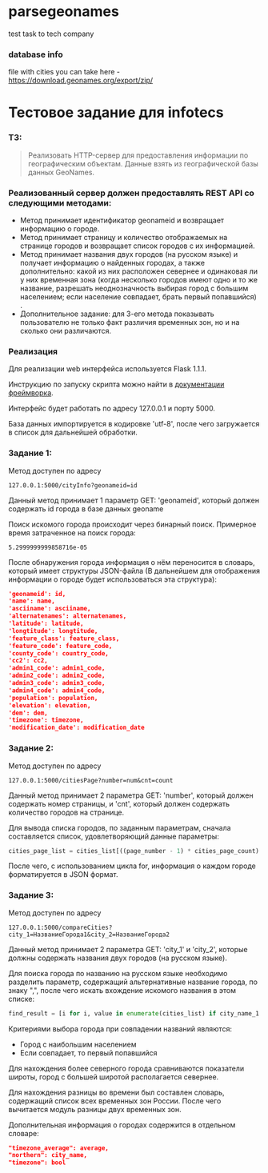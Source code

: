 # parsegeonames
test task to tech company
### database info
file with cities you can take here - https://download.geonames.org/export/zip/

# Тестовое задание для infotecs

### ТЗ:

>Реализовать HTTP-сервер для предоставления информации по географическим объектам.
>Данные взять из географической базы данных GeoNames.

### Реализованный сервер должен предоставлять REST API со следующими методами:

 - Метод принимает идентификатор geonameid и возвращает информацию о городе.
 - Метод принимает страницу и количество отображаемых на странице городов и возвращает список городов с их информацией. 
 - Метод принимает названия двух городов (на русском языке) и получает информацию о найденных городах, а также дополнительно: какой из них расположен севернее и одинаковая ли у них временная зона (когда несколько городов имеют одно и то же название, разрешать неоднозначность выбирая город с большим населением; если население совпадает, брать первый попавшийся) .
 - Дополнительное задание: для 3-его метода показывать пользователю не только факт различия временных зон, но и на сколько они различаются.



### Реализация

Для реализации web интерфейса используется Flask 1.1.1.

Инструкцию по запуску скрипта можно найти в [документации фреймворка](https://flask.palletsprojects.com/en/1.1.x/quickstart/).

Интерфейс будет работать по адресу 127.0.0.1 и порту 5000.



База данных импортируется в кодировке 'utf-8', после чего загружается в список для дальнейшей обработки.

### Задание 1:

Метод доступен по адресу 

```web-idl
127.0.0.1:5000/cityInfo?geonameid=id
```

Данный метод принимает 1 параметр GET: 'geonameid', который должен содержать id города в базе данных geoname

Поиск искомого города происходит через бинарный поиск. Примерное время затраченное на поиск города:

```
5.2999999999858716e-05
```

После обнаружения города информация о нём переносится в словарь, который имеет структуры JSON-файла (В дальнейшем для отображения информации о городе будет использоваться эта структура):

```json
'geonameid': id,
'name': name,
'asciiname': asciiname, 
'alternatenames': alternatenames,
'latitude': latitude, 
'longtitude': longtitude,
'feature_class': feature_class, 
'feature_code': feature_code,
'county_code': country_code, 
'cc2': cc2,
'admin1_code': admin1_code, 
'admin2_code': admin2_code,
'admin3_code': admin3_code, 
'admin4_code': admin4_code,
'population': population, 
'elevation': elevation,
'dem': dem, 
'timezone': timezone,
'modification_date': modification_date
```



### Задание 2:

Метод доступен по адресу 

```web-idl
127.0.0.1:5000/citiesPage?number=num&cnt=count
```

Данный метод принимает 2 параметра GET: 'number', который должен содержать номер страницы, и 'cnt', который должен содержать количество городов на странице.

Для вывода списка городов, по заданным параметрам, сначала составляется список, удовлетворяющий данные параметры:

```python
cities_page_list = cities_list[((page_number - 1) * cities_page_count):(page_number * cities_page_count)]
```

После чего, с использованием цикла for, информация о каждом городе форматируется в JSON формат.



### Задание 3:

Метод доступен по адресу 

```web-idl
127.0.0.1:5000/compareCities?city_1=НазваниеГорода1&city_2=НазваниеГорода2
```

Данный метод принимает 2 параметра GET: 'city_1' и 'city_2', которые должны содержать названия двух городов (на русском языке).

Для поиска города по названию на русском языке необходимо разделить параметр, содержащий альтернативные название города, по знаку ",", после чего искать вхождение искомого названия в этом списке:

```python
find_result = [i for i, value in enumerate(cities_list) if city_name_1 in value[3].split(',')]
```

Критериями выбора города при совпадении названий являются:

* Город с наибольшим населением
* Если совпадает, то первый попавшийся

Для нахождения более северного города сравниваются показатели широты, город с большей широтой располагается севернее.

Для нахождения разницы во времени был составлен словарь, содержащий список всех временных зон России. После чего вычитается модуль разницы двух временных зон.

Дополнительная информация о городах содержится в отдельном словаре:

```json
"timezone_average": average,
"northern": city_name,
"timezone": bool
```

